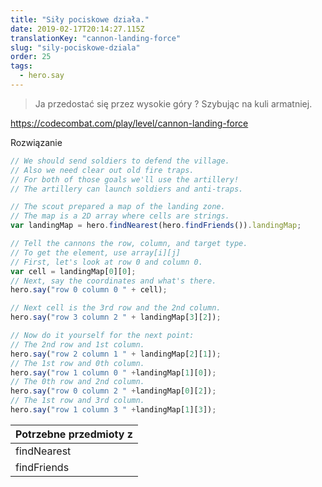 ```yaml
---
title: "Siły pociskowe działa."
date: 2019-02-17T20:14:27.115Z
translationKey: "cannon-landing-force"
slug: "sily-pociskowe-dziala"
order: 25
tags:
  - hero.say
---
```


> Ja przedostać się przez wysokie góry ?  Szybując na kuli armatniej.

https://codecombat.com/play/level/cannon-landing-force

Rozwiązanie

```javascript
// We should send soldiers to defend the village.
// Also we need clear out old fire traps.
// For both of those goals we'll use the artillery!
// The artillery can launch soldiers and anti-traps.

// The scout prepared a map of the landing zone.
// The map is a 2D array where cells are strings.
var landingMap = hero.findNearest(hero.findFriends()).landingMap;

// Tell the cannons the row, column, and target type.
// To get the element, use array[i][j]
// First, let's look at row 0 and column 0.
var cell = landingMap[0][0];
// Next, say the coordinates and what's there.
hero.say("row 0 column 0 " + cell);

// Next cell is the 3rd row and the 2nd column.
hero.say("row 3 column 2 " + landingMap[3][2]);

// Now do it yourself for the next point:
// The 2nd row and 1st column.
hero.say("row 2 column 1 " + landingMap[2][1]);
// The 1st row and 0th column.
hero.say("row 1 column 0 " +landingMap[1][0]);
// The 0th row and 2nd column.
hero.say("row 0 column 2 " +landingMap[0][2]);
// The 1st row and 3rd column.
hero.say("row 1 column 3 " +landingMap[1][3]);

```

Potrzebne przedmioty z |
--- |
findNearest |
findFriends |


